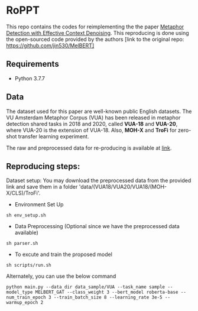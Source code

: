 # RoPPT
This repo contains the codes for reimplementing the the paper [Metaphor Detection with Effective Context Denoising](https://arxiv.org/abs/2302.05611). This reproducing is done using the open-sourced code provided by the authors [link to the original repo: https://github.com/jin530/MelBERT]

## Requirements
* Python 3.7.7

## Data
The dataset used for this paper are well-known public English datasets. The VU Amsterdam Metaphor Corpus (VUA) has been released in metaphor detection shared tasks in 2018 and 2020, called **VUA-18** and **VUA-20**, where VUA-20 is the extension of VUA-18. Also, **MOH-X** and **TroFi** for zero-shot transfer learning experiment.

The raw and preprocessed data for re-producing is available at [link](https://drive.google.com/drive/folders/1JoVZlZQBbjBVVPmjtjfCveCZvIqVDgmq?usp=share_link).

## Reproducing steps:

Dataset setup: You may download the preprocessed data from the provided link and save them in a folder 'data/(VUA18/VUA20/VUA18/(MOH-X/CLS)/TroFi'.

* Environment Set Up
```
sh env_setup.sh
```
* Data Preprocessing (Optional since we have the preprocessed data available)
```
sh parser.sh
```
* To excute and train the proposed model
```
sh scripts/run.sh
```
Alternately, you can use the below command
```
python main.py --data_dir data_sample/VUA --task_name sample --model_type MELBERT_GAT --class_weight 3 --bert_model roberta-base --num_train_epoch 3 --train_batch_size 8 --learning_rate 3e-5 --warmup_epoch 2

```
